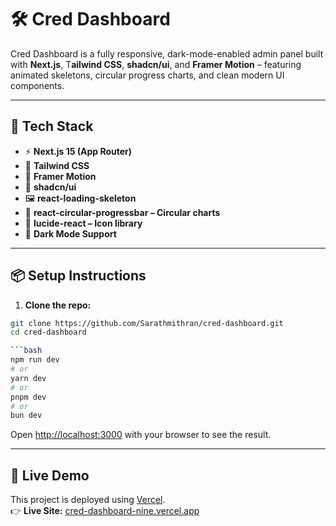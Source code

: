 # 🛠️ Cred Dashboard

Cred Dashboard is a fully responsive, dark-mode-enabled admin panel built with **Next.js**, T**ailwind CSS**, **shadcn/ui**, and **Framer Motion** – featuring animated skeletons, circular progress charts, and clean modern UI components.

---

## 🚀 Tech Stack

- ⚡ **Next.js 15 (App Router)**
- 🎨 **Tailwind CSS**
- 🧠 **Framer Motion**
- 💅 **shadcn/ui**
- 🖼️ **react-loading-skeleton**
- 🔵 **react-circular-progressbar – Circular charts**
- 🧩 **lucide-react – Icon library**
- 🌙 **Dark Mode Support**

---

## 📦 Setup Instructions

1. **Clone the repo:**

```bash
git clone https://github.com/Sarathmithran/cred-dashboard.git
cd cred-dashboard

```bash
npm run dev
# or
yarn dev
# or
pnpm dev
# or
bun dev
```

Open [http://localhost:3000](http://localhost:3000) with your browser to see the result.

---

## 🚀 Live Demo

This project is deployed using [Vercel](https://vercel.com).  
👉 **Live Site:** [cred-dashboard-nine.vercel.app](https://cred-dashboard-nine.vercel.app)